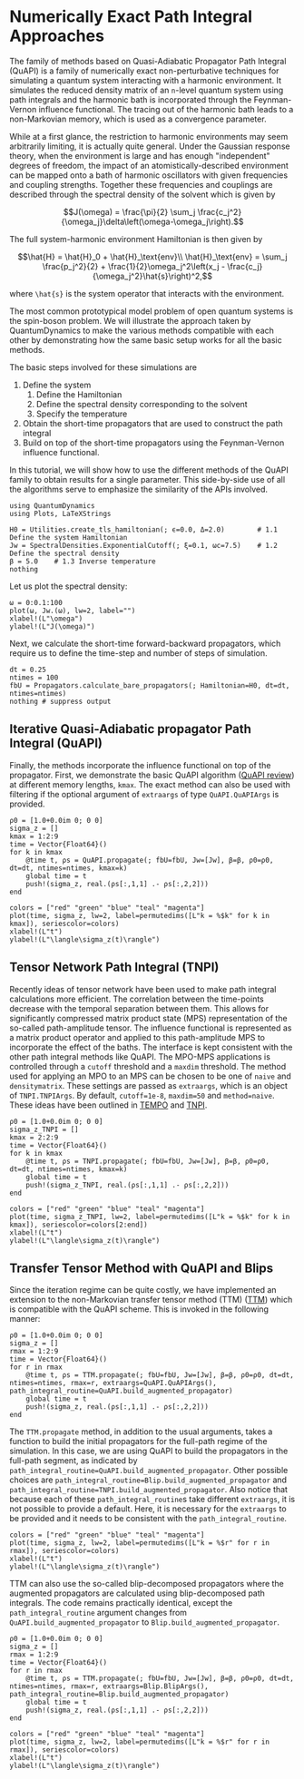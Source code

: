 # Numerically Exact Path Integral Approaches

The family of methods based on Quasi-Adiabatic Propagator Path Integral (QuAPI) is a family of numerically exact non-perturbative techniques for simulating a quantum system interacting with a harmonic environment. It simulates the reduced density matrix of an `n`-level quantum system using path integrals and the harmonic bath is incorporated through the Feynman-Vernon influence functional. The tracing out of the harmonic bath leads to a non-Markovian memory, which is used as a convergence parameter.

While at a first glance, the restriction to harmonic environments may seem arbitrarily limiting, it is actually quite general. Under the Gaussian response theory, when the environment is large and has enough "independent" degrees of freedom, the impact of an atomistically-described environment can be mapped onto a bath of harmonic oscillators with given frequencies and coupling strengths. Together these frequencies and couplings are described through the spectral density of the solvent which is given by
```math
J(\omega) = \frac{\pi}{2} \sum_j \frac{c_j^2}{\omega_j}\delta\left(\omega-\omega_j\right).
```
The full system-harmonic environment Hamiltonian is then given by
```math
\hat{H} = \hat{H}_0 + \hat{H}_\text{env}\\
\hat{H}_\text{env} = \sum_j \frac{p_j^2}{2} + \frac{1}{2}\omega_j^2\left(x_j - \frac{c_j}{\omega_j^2}\hat{s}\right)^2,
```
where ``\hat{s}`` is the system operator that interacts with the environment.

The most common prototypical model problem of open quantum systems is the spin-boson problem. We will illustrate the approach taken by QuantumDynamics to make the various methods compatible with each other by demonstrating how the same basic setup works for all the basic methods.

The basic steps involved for these simulations are

1. Define the system
    1. Define the Hamiltonian
    2. Define the spectral density corresponding to the solvent
    3. Specify the temperature
2. Obtain the short-time propagators that are used to construct the path integral
3. Build on top of the short-time propagators using the Feynman-Vernon influence functional.

In this tutorial, we will show how to use the different methods of the QuAPI family to obtain results for a single parameter. This side-by-side use of all the algorithms serve to emphasize the similarity of the APIs involved.

```@example quapi_eg1
using QuantumDynamics
using Plots, LaTeXStrings

H0 = Utilities.create_tls_hamiltonian(; ϵ=0.0, Δ=2.0)        # 1.1 Define the system Hamiltonian
Jw = SpectralDensities.ExponentialCutoff(; ξ=0.1, ωc=7.5)    # 1.2 Define the spectral density
β = 5.0    # 1.3 Inverse temperature
nothing
```

Let us plot the spectral density:
```@example quapi_eg1
ω = 0:0.1:100
plot(ω, Jw.(ω), lw=2, label="")
xlabel!(L"\omega")
ylabel!(L"J(\omega)")
```

Next, we calculate the short-time forward-backward propagators, which require us to define the time-step and number of steps of simulation.
```@example quapi_eg1
dt = 0.25
ntimes = 100
fbU = Propagators.calculate_bare_propagators(; Hamiltonian=H0, dt=dt, ntimes=ntimes)
nothing # suppress output
```

## Iterative Quasi-Adiabatic propagator Path Integral (QuAPI)
Finally, the methods incorporate the influence functional on top of the propagator. First, we demonstrate the basic QuAPI algorithm ([QuAPI review](https://doi.org/10.1063/1.531046)) at different memory lengths, `kmax`. The exact method can also be used with filtering if the optional argument of `extraargs` of type `QuAPI.QuAPIArgs` is provided.
```@example quapi_eg1
ρ0 = [1.0+0.0im 0; 0 0]
sigma_z = []
kmax = 1:2:9
time = Vector{Float64}()
for k in kmax
    @time t, ρs = QuAPI.propagate(; fbU=fbU, Jw=[Jw], β=β, ρ0=ρ0, dt=dt, ntimes=ntimes, kmax=k)
    global time = t
    push!(sigma_z, real.(ρs[:,1,1] .- ρs[:,2,2]))
end
```
```@example quapi_eg1
colors = ["red" "green" "blue" "teal" "magenta"]
plot(time, sigma_z, lw=2, label=permutedims([L"k = %$k" for k in kmax]), seriescolor=colors)
xlabel!(L"t")
ylabel!(L"\langle\sigma_z(t)\rangle")
```

## Tensor Network Path Integral (TNPI)
Recently ideas of tensor network have been used to make path integral calculations more efficient. The correlation between the time-points decrease with the temporal separation between them. This allows for significantly compressed matrix product state (MPS) representation of the so-called path-amplitude tensor. The influence functional is represented as a matrix product operator and applied to this path-amplitude MPS to incorporate the effect of the baths. The interface is kept consistent with the other path integral methods like QuAPI. The MPO-MPS applications is controlled through a `cutoff` threshold and a `maxdim` threshold. The method used for applying an MPO to an MPS can be chosen to be one of `naive` and `densitymatrix`. These settings are passed as `extraargs`, which is an object of `TNPI.TNPIArgs`. By default, `cutoff=1e-8`, `maxdim=50` and `method=naive`. These ideas have been outlined in [TEMPO](https://dx.doi.org/10.1038/s41467-018-05617-3) and [TNPI](https://arxiv.org/abs/2106.12523).

```@example quapi_eg1
ρ0 = [1.0+0.0im 0; 0 0]
sigma_z_TNPI = []
kmax = 2:2:9
time = Vector{Float64}()
for k in kmax
    @time t, ρs = TNPI.propagate(; fbU=fbU, Jw=[Jw], β=β, ρ0=ρ0, dt=dt, ntimes=ntimes, kmax=k)
    global time = t
    push!(sigma_z_TNPI, real.(ρs[:,1,1] .- ρs[:,2,2]))
end
```
```@example quapi_eg1
colors = ["red" "green" "blue" "teal" "magenta"]
plot(time, sigma_z_TNPI, lw=2, label=permutedims([L"k = %$k" for k in kmax]), seriescolor=colors[2:end])
xlabel!(L"t")
ylabel!(L"\langle\sigma_z(t)\rangle")
```

## Transfer Tensor Method with QuAPI and Blips
Since the iteration regime can be quite costly, we have implemented an extension to the non-Markovian transfer tensor method (TTM) ([TTM](https://link.aps.org/doi/10.1103/PhysRevLett.112.110401)) which is compatible with the QuAPI scheme. This is invoked in the following manner:
```@example quapi_eg1
ρ0 = [1.0+0.0im 0; 0 0]
sigma_z = []
rmax = 1:2:9
time = Vector{Float64}()
for r in rmax
    @time t, ρs = TTM.propagate(; fbU=fbU, Jw=[Jw], β=β, ρ0=ρ0, dt=dt, ntimes=ntimes, rmax=r, extraargs=QuAPI.QuAPIArgs(), path_integral_routine=QuAPI.build_augmented_propagator)
    global time = t
    push!(sigma_z, real.(ρs[:,1,1] .- ρs[:,2,2]))
end
```
The `TTM.propagate` method, in addition to the usual arguments, takes a function to build the initial propagators for the full-path regime of the simulation. In this case, we are using QuAPI to build the propagators in the full-path segment, as indicated by `path_integral_routine=QuAPI.build_augmented_propagator`. Other possible choices are `path_integral_routine=Blip.build_augmented_propagator` and `path_integral_routine=TNPI.build_augmented_propagator`. Also notice that because each of these `path_integral_routine`s take different `extraargs`, it is not possible to provide a default. Here, it is necessary for the `extraargs` to be provided and it needs to be consistent with the `path_integral_routine`.
```@example quapi_eg1
colors = ["red" "green" "blue" "teal" "magenta"]
plot(time, sigma_z, lw=2, label=permutedims([L"k = %$r" for r in rmax]), seriescolor=colors)
xlabel!(L"t")
ylabel!(L"\langle\sigma_z(t)\rangle")
```

TTM can also use the so-called blip-decomposed propagators where the augmented propagators are calculated using blip-decomposed path integrals. The code remains practically identical, except the `path_integral_routine` argument changes from `QuAPI.build_augmented_propagator` to `Blip.build_augmented_propagator`.
```@example quapi_eg1
ρ0 = [1.0+0.0im 0; 0 0]
sigma_z = []
rmax = 1:2:9
time = Vector{Float64}()
for r in rmax
    @time t, ρs = TTM.propagate(; fbU=fbU, Jw=[Jw], β=β, ρ0=ρ0, dt=dt, ntimes=ntimes, rmax=r, extraargs=Blip.BlipArgs(), path_integral_routine=Blip.build_augmented_propagator)
    global time = t
    push!(sigma_z, real.(ρs[:,1,1] .- ρs[:,2,2]))
end
```
```@example quapi_eg1
colors = ["red" "green" "blue" "teal" "magenta"]
plot(time, sigma_z, lw=2, label=permutedims([L"k = %$r" for r in rmax]), seriescolor=colors)
xlabel!(L"t")
ylabel!(L"\langle\sigma_z(t)\rangle")
```